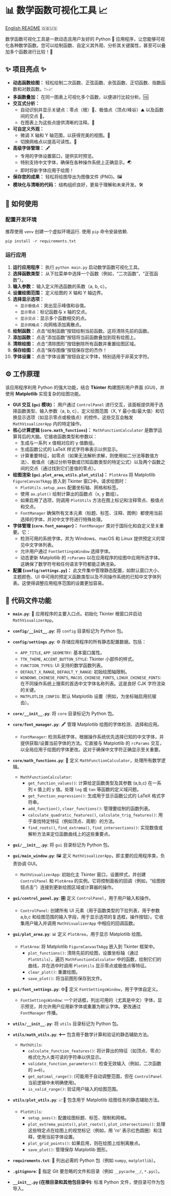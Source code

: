 # 📊 数学函数可视化工具 📈

[English README](../README.md) 🇬🇧🇺🇸

数学函数可视化工具是一款动态且用户友好的 Python 🐍 应用程序，让您能够可视化各种数学函数。您可以绘制函数、自定义其外观、分析其关键属性，甚至可以叠加多个函数进行比较！🥳

## ✨ 项目亮点 ✨

*   **动态函数绘图：** 轻松绘制二次函数、正弦函数、余弦函数、正切函数、指数函数和对数函数。📉📈
*   **多函数叠加：** 在同一图表上可视化多个函数，以便进行比较分析。🆚
*   **交互式分析：**
    *   自动识别并显示关键点：零点（根）🌳、极值点（顶点/峰谷）⛰️ 以及函数间的交点 🎯。
    *   在图表上为这些点提供清晰的注释。📝
*   **可自定义外观：**
    *   微调 X 轴和 Y 轴范围，以获得完美的视图。📏
    *   切换网格点以提高可读性。🏁
*   **高级字体管理：** 🖋️
    *   专用的字体设置窗口，提供实时预览。
    *   特别支持中文字体，确保在各种操作系统上正确显示。🌏
    *   即时将新字体应用于绘图！
*   **保存您的成果：** 轻松将绘图导出为图像文件 (PNG)。🖼️
*   **模块化与清晰的代码：** 结构组织良好，更易于理解和未来开发。🛠️

## 🚀 如何使用

### 配置开发环境

推荐使用 `venv` 创建一个虚拟环境运行. 
使用 `pip` 命令安装依赖. 
```
pip install -r requirements.txt
```

### 运行应用

1.  **运行应用程序：** 执行 `python main.py` 启动数学函数可视化工具。
2.  **选择函数类型：** 从下拉菜单中选择一个函数（例如，“二次函数”，“正弦函数”）。
3.  **输入参数：** 输入定义所选函数的系数（a, b, c）。
4.  **设置绘图范围：** 定义绘图的 X 轴和 Y 轴边界。
5.  **选择显示选项：**
    *   `显示极值点`：突出显示峰值和谷值。
    *   `显示零点`：标记函数与 x 轴的交点。
    *   `显示交点`：显示多个函数相交的点。
    *   `显示网格点`：向网格添加离散点。
6.  **绘制函数：** 点击“绘制函数”按钮绘制当前函数。这将清除先前的函数。
7.  **添加函数：** 点击“添加函数”按钮将当前函数叠加到现有绘图上。
8.  **清除绘图：** 点击“清除图形”按钮删除所有函数并重置绘图区域。
9.  **保存绘图：** 点击“保存图像”按钮保存您的杰作！
10. **字体设置：** 点击“字体设置”按钮自定义字体，特别适用于非英文字符。

## ⚙️ 工作原理

该应用程序利用 Python 的强大功能，结合 **Tkinter** 构建图形用户界面 (GUI)，并使用 **Matplotlib** 实现复杂的绘图功能。

*   **GUI 交互 (`gui` 模块)：** 用户通过 `ControlPanel` 进行交互，该面板提供用于选择函数类型、输入参数（a, b, c）、定义绘图范围（X, Y 最小值/最大值）和切换显示选项（如显示零点或极值点）的控件。这些交互会触发 `MathVisualizerApp` 内的特定操作。
*   **核心计算逻辑 (`core.math_functions`)：** `MathFunctionCalculator` 是数学运算背后的大脑。它接收函数类型和参数以：
    *   生成与一系列 x 值相对应的 y 值数组。
    *   生成函数公式的 LaTeX 样式字符串表示以供显示。
    *   计算重要特征，如零点（如果无法解析求解，则使用如二分法等数值方法）、极值点（通过分析导数或已知函数类型的特定公式）以及两个函数之间的交点（通过找到它们差值的零点）。
*   **绘图渲染 (`gui.plot_area`, `utils.plot_utils`)：** `PlotArea` 将 Matplotlib `FigureCanvasTkAgg` 嵌入到 Tkinter 窗口中。请求绘图时：
    *   `PlotUtils.setup_axes` 配置坐标轴、网格和标签。
    *   使用 `ax.plot()` 绘制计算出的函数点（x, y 数组）。
    *   如果启用了选项，则调用 `PlotUtils` 方法在图上标记和注释零点、极值点和交点。
    *   `FontManager` 确保所有文本元素（标题、标签、注释、图例）都使用当前选择的字体，并对中文字符进行特殊处理。
*   **字体管理 (`core.font_manager`)：** `FontManager` 类对于国际化和自定义至关重要。它：
    *   检测可用的系统字体，并为 Windows、macOS 和 Linux 提供预定义的常见中文字体列表。
    *   允许用户通过 `FontSettingsWindow` 选择字体。
    *   动态更新 Matplotlib 的 `rcParams` 以在应用程序的绘图中应用所选字体。这确保了数学符号和任何语言字符都能正确渲染。
*   **配置 (`config/settings.py`)：** 此文件集中管理静态配置，如默认窗口大小、主题颜色、UI 中可用的预定义函数类型以及不同操作系统的已知中文字体列表。这使得调整应用程序范围的设置更加容易。

## 📂 代码文件功能

*   **`main.py`**: 🏁 应用程序的主要入口点。初始化 Tkinter 根窗口并启动 `MathVisualizerApp`。

*   **`config/__init__.py`**: 将 `config` 目录标记为 Python 包。
*   **`config/settings.py`**: ⚙️ 存储应用程序的所有静态配置数据。包括：
    *   `APP_TITLE`, `APP_GEOMETRY`: 基本窗口属性。
    *   `TTK_THEME`, `ACCENT_BUTTON_STYLE`: Tkinter 小部件的样式。
    *   `FUNCTION_TYPES`: UI 支持的数学函数列表。
    *   `DEFAULT_X_RANGE`, `DEFAULT_Y_RANGE`: 初始绘图轴限制。
    *   `WINDOWS_CHINESE_FONTS`, `MACOS_CHINESE_FONTS`, `LINUX_CHINESE_FONTS`: 在不同操作系统上搜索的首选中文字体名称列表。这是良好 CJK 字符渲染的关键。
    *   `MATPLOTLIB_CONFIG`: 默认 Matplotlib 设置（例如，为坐标轴启用抗锯齿）。

*   **`core/__init__.py`**: 将 `core` 目录标记为 Python 包。
*   **`core/font_manager.py`**: 🖋️ 管理 Matplotlib 绘图的字体检测、选择和应用。
    *   `FontManager`: 检测系统字体，根据操作系统优先选择已知的中文字体，并提供获取/设置当前字体的方法。它直接与 Matplotlib 的 `rcParams` 交互，以全局应用于绘图的字体更改。这对于确保中文字符正确显示至关重要。
*   **`core/math_functions.py`**: 🧮 定义 `MathFunctionCalculator`，处理所有数学逻辑。
    *   `MathFunctionCalculator`:
        *   `get_function_values()`: 计算给定函数类型及其参数 (a,b,c) 在一系列 x 值上的 y 值。处理 `log` 或 `tan` 等函数的定义域问题。
        *   `get_function_expression()`: 生成用于显示函数公式的 LaTeX 格式字符串。
        *   `add_function()`, `clear_functions()`: 管理要绘制的函数列表。
        *   `calculate_quadratic_features()`, `calculate_trig_features()`: 用于查找特定特征（例如顶点、周期）的方法。
        *   `find_roots()`, `find_extrema()`, `find_intersections()`: 实现数值或解析方法来定位函数曲线上的这些重要点。

*   **`gui/__init__.py`**: 将 `gui` 目录标记为 Python 包。
*   **`gui/main_window.py`**: 🖼️ 定义 `MathVisualizerApp`，即主要的应用程序类，负责协调 GUI。
    *   `MathVisualizerApp`: 初始化主 Tkinter 窗口，设置样式，并创建 `ControlPanel` 和 `PlotArea` 的实例。它将控制面板的回调（例如，“绘图按钮点击”）连接到更新绘图区域或计算器的操作。
*   **`gui/control_panel.py`**: 🎛️ 定义 `ControlPanel`，用于用户输入和操作。
    *   `ControlPanel`: 创建所有 UI 元素（用于函数类型的下拉列表，用于参数 a,b,c 和绘图范围的输入字段，用于显示选项的复选框，操作按钮）。它收集用户输入并调用 `MathVisualizerApp` 中相应的回调函数。
*   **`gui/plot_area.py`**: 📊 定义 `PlotArea`，用于显示 Matplotlib 绘图。
    *   `PlotArea`: 将 Matplotlib `FigureCanvasTkAgg` 嵌入到 Tkinter 框架中。
        *   `plot_functions()`: 清除先前的绘图，设置坐标轴（通过 `PlotUtils`），遍历 `MathFunctionCalculator` 中的函数，绘制它们的曲线，并在选中时调用 `PlotUtils` 显示零点或极值点等特征。
        *   `clear_plot()`: 重置绘图。
        *   `save_plot()`: 将当前图形保存到文件。
*   **`gui/font_settings.py`**: ⚙️📄 定义 `FontSettingsWindow`，用于字体自定义。
    *   `FontSettingsWindow`: 一个对话框，列出可用的（尤其是中文）字体，显示预览，并允许用户应用新字体或重置为默认字体。更改通过 `FontManager` 传播。

*   **`utils/__init__.py`**: 将 `utils` 目录标记为 Python 包。
*   **`utils/math_utils.py`**: ➕➖ 包含用于数学计算和验证的静态辅助方法。
    *   `MathUtils`:
        *   `calculate_function_features()`: 将计算出的特征（如顶点、零点）格式化为人类可读的字符串以供显示。
        *   `validate_function_parameters()`: 检查无效输入（例如，二次函数的 `a=0`）。
        *   `get_optimal_range()`: (可能用于自动调整范围，但在 `ControlPanel` 当前逻辑中未明确使用)。
        *   `is_valid_range()`: 验证用户输入的绘图范围。
*   **`utils/plot_utils.py`**: 📈🎨 包含用于 Matplotlib 绘图任务的静态辅助方法。
    *   `PlotUtils`:
        *   `setup_axes()`: 配置绘图标题、标签、限制和网格。
        *   `plot_extrema_points()`, `plot_roots()`, `plot_intersections()`: 处理这些特定点在绘图上的视觉标记（例如，用 'ro' 表示红色圆圈）和注释，使用当前字体设置。
        *   `plot_grid_points()`: 如果启用，则在绘图上绘制离散点。
        *   `save_plot()`: 管理保存 Matplotlib 图形。

*   **`requirements.txt`**: 📜 列出必需的 Python 包（例如 `numpy`, `matplotlib`）。
*   **`.gitignore`**: 🚫 指定 Git 要忽略的文件和目录（例如 `__pycache__/`, `*.pyc`）。
*   **`__init__.py` (在根目录和其他包目录中)**: 标准 Python 文件，使目录可作为包导入。
